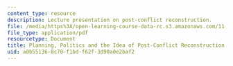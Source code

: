 ```yaml
---
content_type: resource
description: Lecture presentation on post-conflict reconstruction.
file: /media/https%3A/open-learning-course-data-rc.s3.amazonaws.com/11-948-the-politics-of-reconstructing-iraq-spring-2005/a0b551368c70f1bdf62f3d90a0e2baf2_lect2.pdf
file_type: application/pdf
resourcetype: Document
title: Planning, Politics and the Idea of Post-Conflict Reconstruction
uid: a0b55136-8c70-f1bd-f62f-3d90a0e2baf2
---
```

